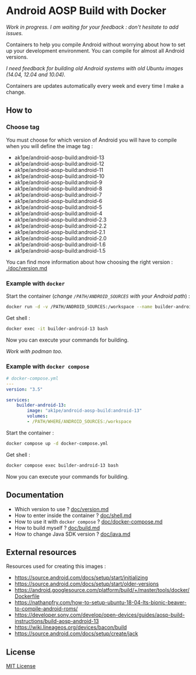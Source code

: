 # Android AOSP Build with Docker

*Work in progress. I am waiting for your feedback : don't hesitate to add issues.*

Containers to help you compile Android without worrying about how to set up your development environment. You can compile for almost all Android versions.

*I need feedback for building old Android systems with old Ubuntu images (14.04, 12.04 and 10.04).*

Containers are updates automatically every week and every time I make a change.

## How to

### Choose tag

You must choose for which version of Android you will have to compile when you will define the image tag :

- ak1pe/android-aosp-build:android-13
- ak1pe/android-aosp-build:android-12
- ak1pe/android-aosp-build:android-11
- ak1pe/android-aosp-build:android-10
- ak1pe/android-aosp-build:android-9
- ak1pe/android-aosp-build:android-8
- ak1pe/android-aosp-build:android-7
- ak1pe/android-aosp-build:android-6
- ak1pe/android-aosp-build:android-5
- ak1pe/android-aosp-build:android-4
- ak1pe/android-aosp-build:android-2.3
- ak1pe/android-aosp-build:android-2.2
- ak1pe/android-aosp-build:android-2.1
- ak1pe/android-aosp-build:android-2.0
- ak1pe/android-aosp-build:android-1.6
- ak1pe/android-aosp-build:android-1.5

You can find more information about how choosing the right version : [./doc/version.md](./doc/version.md)

### Example with `docker`

Start the container (*change `/PATH/ANDROID_SOURCES` with your Android path*) :
```bash
docker run -d -v /PATH/ANDROID_SOURCES:/workspace --name builder-android-13 ak1pe/android-aosp-build:android-13
```

Get shell :
```bash
docker exec -it builder-android-13 bash
```

Now you can execute your commands for building.

*Work with podman too.*

### Example with `docker compose`

```yml
# docker-compose.yml
---
version: "3.5"

services:
    builder-android-13:
        image: "ak1pe/android-aosp-build:android-13"
        volumes:
        - /PATH/WHERE/ANDROID_SOURCES:/workspace

```

Start the container :
```bash
docker compose up -d docker-compose.yml
```

Get shell :
```bash
docker compose exec builder-android-13 bash
```

Now you can execute your commands for building.

## Documentation

- Which version to use ? [doc/version.md](./doc/version.md)
- How to enter inside the container ? [doc/shell.md](./doc/shell.md)
- How to use it with `docker compose` ? [doc/docker-compose.md](./doc/docker-compose.md)
- How to build myself ? [doc/build.md](./doc/build.md)
- How to change Java SDK version ? [doc/java.md](./doc/java.md)

## External resources

Resources used for creating this images :
- <https://source.android.com/docs/setup/start/initializing>
- <https://source.android.com/docs/setup/start/older-versions>
- <https://android.googlesource.com/platform/build/+/master/tools/docker/Dockerfile>
- <https://nathanpfry.com/how-to-setup-ubuntu-18-04-lts-bionic-beaver-to-compile-android-roms/>
- <https://developer.sony.com/develop/open-devices/guides/aosp-build-instructions/build-aosp-android-13>
- <https://wiki.lineageos.org/devices/bacon/build>
- <https://source.android.com/docs/setup/create/jack>

## License

[MIT License](LICENSE)
